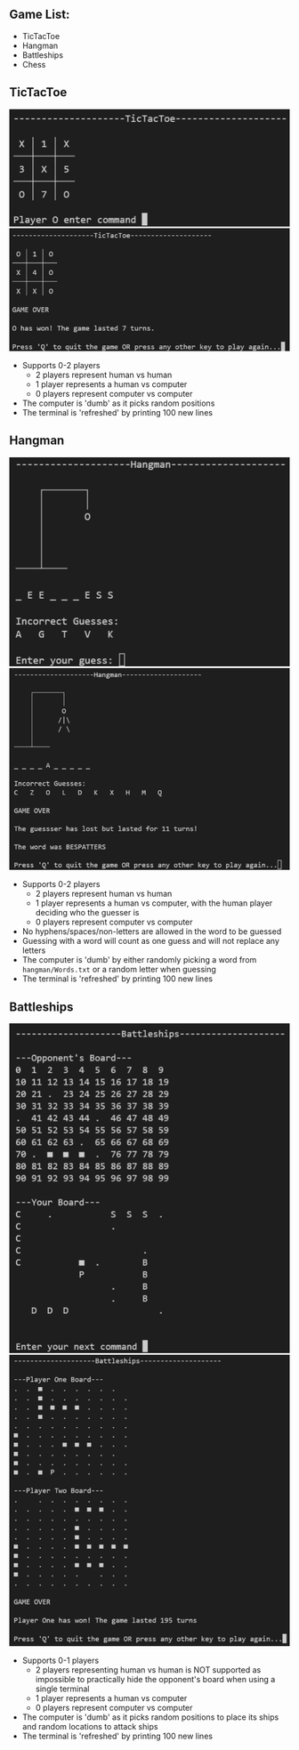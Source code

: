 ## Game List:
* TicTacToe
* Hangman
* Battleships
* Chess

## TicTacToe
<p align="center">
 <img src="https://github.com/J-Afzal/Terminal-Games/blob/master/screenshots/TicTacToe%20Playing.png">
 <img src="https://github.com/J-Afzal/Terminal-Games/blob/master/screenshots/TicTacToe%20Game%20Over.png">
</p>

* Supports 0-2 players
  * 2 players represent human vs human
  * 1 player represents a human vs computer
  * 0 players represent computer vs computer
* The computer is 'dumb' as it picks random positions
* The terminal is 'refreshed' by printing 100 new lines

## Hangman
<p align="center">
 <img src="https://github.com/J-Afzal/Terminal-Games/blob/master/screenshots/Hangman%20Playing.png">
 <img src="https://github.com/J-Afzal/Terminal-Games/blob/master/screenshots/Hangman%20Game%20Over.png">
</p>

* Supports 0-2 players
  * 2 players represent human vs human
  * 1 player represents a human vs computer, with the human player deciding who the guesser is
  * 0 players represent computer vs computer
* No hyphens/spaces/non-letters are allowed in the word to be guessed
* Guessing with a word will count as one guess and will not replace any letters
* The computer is 'dumb' by either randomly picking a word from `hangman/Words.txt` or a random letter when guessing
* The terminal is 'refreshed' by printing 100 new lines

## Battleships
<p align="center">
 <img src="https://github.com/J-Afzal/Terminal-Games/blob/master/screenshots/Battleships%20Playing.png">
 <img src="https://github.com/J-Afzal/Terminal-Games/blob/master/screenshots/Battleships%20Game%20Over.png">
</p>

* Supports 0-1 players
  * 2 players representing human vs human is NOT supported as impossible to practically hide the opponent's board when using a single terminal
  * 1 player represents a human vs computer
  * 0 players represent computer vs computer
* The computer is 'dumb' as it picks random positions to place its ships and random locations to attack ships
* The terminal is 'refreshed' by printing 100 new lines
